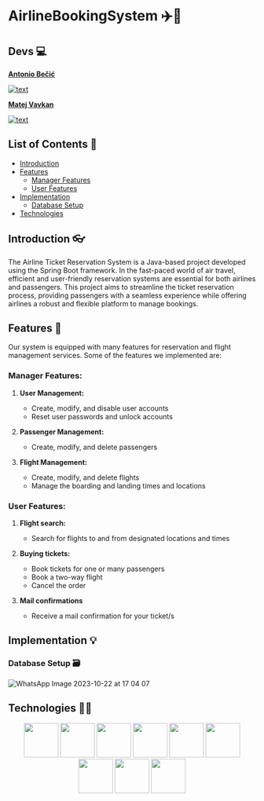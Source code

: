 # AirlineBookingSystem ✈️🎫


## Devs 💻

**[Antonio Bečić](https://github.com/AntonioB27)**

[![text](https://img.shields.io/badge/LinkedIn-0077B5?style=for-the-badge&logo=linkedin&logoColor=white)](https://www.linkedin.com/in/antonio-be%C4%8Di%C4%87-9a006624b/)

**[Matej Vavkan](https://github.com/v-matej)**

[![text](https://img.shields.io/badge/LinkedIn-0077B5?style=for-the-badge&logo=linkedin&logoColor=white)](https://www.linkedin.com/in/matej-vaukan-88803049/)


## List of Contents 📖
* [Introduction](#introduction)
* [Features](#features)
  * [Manager Features](#manager-features)
  * [User Features](#user-features)
* [Implementation](#implementation)
  * [Database Setup](#database-setup)
* [Technologies](#technologies)

## Introduction 👓
The Airline Ticket Reservation System is a Java-based project developed using the Spring Boot framework. In the fast-paced world of air travel, efficient and user-friendly reservation systems are essential for both airlines and passengers. This project aims to streamline the ticket reservation process, providing passengers with a seamless experience while offering airlines a robust and flexible platform to manage bookings.

## Features 📝
Our system is equipped with many features for reservation and flight management services. Some of the features we implemented are:

### Manager Features:
1. **User Management:**
   - Create, modify, and disable user accounts
   - Reset user passwords and unlock accounts
     
2. **Passenger Management:**
   - Create, modify, and delete passengers
   
3. **Flight Management:**
   - Create, modify, and delete flights
   - Manage the boarding and landing times and locations
  
### User Features:
1. **Flight search:**
   - Search for flights to and from designated locations and times

2. **Buying tickets:**
   - Book tickets for one or many passengers
   - Book a two-way flight 
   - Cancel the order
  
3. **Mail confirmations**
   - Receive a mail confirmation for your ticket/s 
  
## Implementation 💡

### Database Setup 🗃️
![WhatsApp Image 2023-10-22 at 17 04 07](https://github.com/OSS-Java-Seminar-2023/AirlineManagementSystem/assets/114333980/e668e3ac-8968-4423-9bc2-f0a57a91d9e5)

 ## Technologies 👨‍💻
  <p align="center">
  <img src="https://cdn.jsdelivr.net/gh/devicons/devicon/icons/java/java-original-wordmark.svg" height="70"/>
  <img src="https://cdn.jsdelivr.net/gh/devicons/devicon/icons/spring/spring-original-wordmark.svg" height="70"/>  
  <img src="https://cdn.jsdelivr.net/gh/devicons/devicon/icons/intellij/intellij-original-wordmark.svg" height="70"/> 
  <img src="https://cdn.jsdelivr.net/gh/devicons/devicon/icons/html5/html5-original-wordmark.svg" height="70"/>
  <img src="https://cdn.jsdelivr.net/gh/devicons/devicon/icons/css3/css3-original-wordmark.svg" height="70"/>
  <img src="https://cdn.jsdelivr.net/gh/devicons/devicon/icons/bootstrap/bootstrap-original-wordmark.svg" height="70" />
  <img src="https://cdn.jsdelivr.net/gh/devicons/devicon/icons/javascript/javascript-original.svg" height="70" />
  <img src="https://cdn.jsdelivr.net/gh/devicons/devicon/icons/mysql/mysql-original-wordmark.svg" height="70"/>
  <img src="https://cdn.jsdelivr.net/gh/devicons/devicon/icons/docker/docker-original-wordmark.svg" height="70"/>
  </p>
